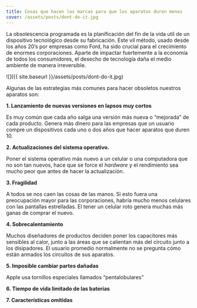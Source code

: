 ```yaml
---
title: Cosas que hacen las marcas para que los aparatos duren menos
cover: /assets/posts/dont-do-it.jpg
---
```

La obsolescencia programada es la planificación del fin de la vida util de un dispositivo tecnológico desde su fabricación. Este vil método, usado desde los años 20&#8217;s por empresas como Ford, ha sido crucial para el crecimiento de enormes corporaciones. Aparte de impactar fuertemente a la economía de todos los consumidores, el desecho de tecnología daña el medio ambiente de manera irreversible.

![]({{ site.baseurl }}/assets/posts/dont-do-it.jpg)

Algunas de las estrategias más comunes para hacer obsoletos nuestros aparatos son:

**1. Lanzamiento de nuevas versiones en lapsos muy cortos**

Es muy común que cada año salga una versión más nueva o &#8220;mejorada&#8221; de cada producto. Genera más dinero para las empresas que un usuario compre un dispositivos cada uno o dos años que hacer aparatos que duren 10.

**2. Actualizaciones del sistema operativo.**

Poner el sistema operativo más nuevo a un celular o una computadora que no son tan nuevos, hace que se force el _hardware_ y el rendimiento sea mucho peor que antes de hacer la actualización.

**3. Fragilidad**

A todos se nos caen las cosas de las manos. Si esto fuera una preocupación mayor para las corporaciones, habría mucho menos celulares con las pantallas estrelladas. El tener un celular roto genera muchas más ganas de comprar el nuevo.

**4. Sobrecalentamiento**

Muchos diseñadores de productos deciden poner los capacitores más sensibles al calor, junto a las áreas que se calientan más del circuito junto a los disipadores. El usuario promedio normalmente no se pregunta cómo están armados los circuitos de sus aparatos.

**5. Imposible cambiar partes dañadas**

Apple usa tornillos especiales llamados &#8220;pentalobulares&#8221;

**6. Tiempo de vida limitado de las baterías**

**7. Características omitidas**

